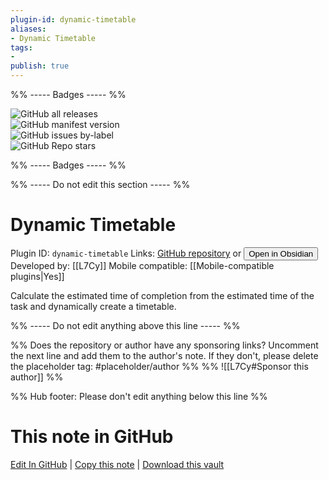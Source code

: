```yaml
---
plugin-id: dynamic-timetable
aliases:
- Dynamic Timetable
tags: 
- 
publish: true
---
```


%% ----- Badges ----- %%

![GitHub all releases](https://img.shields.io/github/downloads/L7Cy/obsidian-dynamic-timetable/total?color=573E7A&logo=github&style=for-the-badge)   
![GitHub manifest version](https://img.shields.io/github/manifest-json/v/L7Cy/obsidian-dynamic-timetable?color=573E7A&logo=github&style=for-the-badge)   
![GitHub issues by-label](https://img.shields.io/github/issues/L7Cy/obsidian-dynamic-timetable/help%20wanted?color=573E7A&logo=github&style=for-the-badge)   
![GitHub Repo stars](https://img.shields.io/github/stars/L7Cy/obsidian-dynamic-timetable?color=573E7A&logo=github&style=for-the-badge)

%% ----- Badges ----- %%

%% ----- Do not edit this section ----- %%

# Dynamic Timetable

Plugin ID: `dynamic-timetable`
Links: [GitHub repository](https://github.com/L7Cy/obsidian-dynamic-timetable) or [<button id=HH>Open in Obsidian</button>](obsidian://show-plugin?id=dynamic-timetable)
Developed by: [[L7Cy]]
Mobile compatible: [[Mobile-compatible plugins|Yes]]

Calculate the estimated time of completion from the estimated time of the task and dynamically create a timetable.

%% ----- Do not edit anything above this line ----- %% 

%% Does the repository or author have any sponsoring links? Uncomment the next line and add them to the author's note. If they don't, please delete the placeholder tag: #placeholder/author %%
%% ![[L7Cy#Sponsor this author]] %%

%% Hub footer: Please don't edit anything below this line %%

# This note in GitHub

<span class="git-footer">[Edit In GitHub](https://github.dev/obsidian-community/obsidian-hub/blob/main/02%20-%20Community%20Expansions/02.05%20All%20Community%20Expansions/Plugins/dynamic-timetable.md "git-hub-edit-note") | [Copy this note](https://raw.githubusercontent.com/obsidian-community/obsidian-hub/main/02%20-%20Community%20Expansions/02.05%20All%20Community%20Expansions/Plugins/dynamic-timetable.md "git-hub-copy-note") | [Download this vault](https://github.com/obsidian-community/obsidian-hub/archive/refs/heads/main.zip "git-hub-download-vault") </span>
